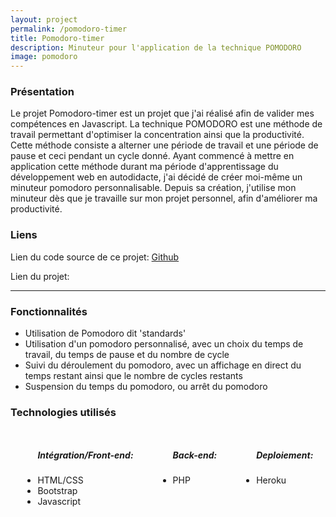 ```yaml
---
layout: project
permalink: /pomodoro-timer
title: Pomodoro-timer
description: Minuteur pour l'application de la technique POMODORO
image: pomodoro
---
```


<h3>Présentation</h3>
<p>Le projet Pomodoro-timer est un projet que j'ai réalisé afin de valider mes compétences en Javascript. La technique POMODORO est une méthode de travail permettant d'optimiser la concentration ainsi que la productivité. Cette méthode consiste a alterner une période de travail et une période de pause et ceci pendant un cycle donné. Ayant commencé à mettre en application cette méthode durant ma période d'apprentissage du développement web en autodidacte, j'ai décidé de créer moi-même un minuteur pomodoro personnalisable. Depuis sa création, j'utilise mon minuteur dès que je travaille sur mon projet personnel, afin d'améliorer ma productivité.</p>
<h3>Liens</h3>
<p>Lien du code source de ce projet: <a href="https://github.com/AlexandreRavichandran/pomodoro-timer" target="_blank" class="icon brands fa-github"><span class="label">Github</span></a></p>  
<p>Lien du projet: <a href="https://pomodoro--timer.herokuapp.com/" target="_blank" class="icon brands"><i class="fas fa-rocket"></i></a></p>
<hr />
<h3> Fonctionnalités </h3>
<ul>
    <li>Utilisation de Pomodoro dit 'standards'</li>
    <li>Utilisation d'un pomodoro personnalisé, avec un choix du temps de travail, du temps de pause et du nombre de cycle</li>
    <li>Suivi du déroulement du pomodoro, avec un affichage en direct du temps restant ainsi que le nombre de cycles restants</li>
    <li>Suspension du temps du pomodoro, ou arrêt du pomodoro</li>
</ul>

<h3> Technologies utilisés </h3>
<div style="display:flex;justify-content:space-around;flex-wrap:wrap;">
    <ul>
        <h5>Intégration/Front-end: </h5>
        <li>HTML/CSS</li>
        <li>Bootstrap</li>
        <li>Javascript</li>
    </ul>
    <ul>
        <h5>Back-end: </h5>
        <li>PHP</li>
    </ul>
    <ul>
        <h5>Deploiement: </h5>
        <li>Heroku</li>
    </ul>
</div>